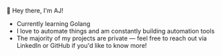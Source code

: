 👋 Hey there, I'm AJ!

- Currently learning Golang
- I love to automate things and am constantly building automation tools
- The majority of my projects are private — feel free to reach out via LinkedIn or GitHub if you'd like to know more!
